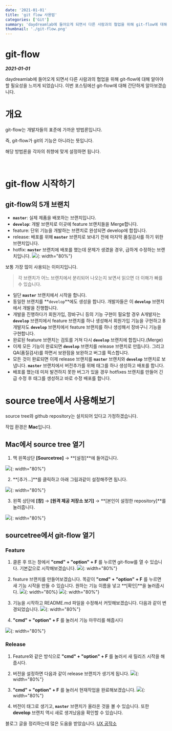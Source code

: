 ```yaml
---
date: '2021-01-01'
title: 'git flow 사용법'
categories: ['Git']
summary: 'daydreamlab에 들어오게 되면서 다른 사람과의 협업을 위해 git-flow에 대해 알아야 할 필요성을 느끼게 되었습니다. 이번 포스팅에선 git-flow에 대해 간단하게 알아보겠습니다.'
thumbnail: './git-flow.png'
---
```


# git-flow

***2021-01-01***

daydreamlab에 들어오게 되면서 다른 사람과의 협업을 위해 git-flow에 대해 알아야 할 필요성을 느끼게 되었습니다. 이번 포스팅에선 git-flow에 대해 간단하게 알아보겠습니다.

# 개요

git-flow는 개발자들의 표준에 가까운 방법론입니다.

즉, git-flow가 git의 기능은 아니라는 뜻입니다.

해당 방법론을 각자의 취향에 맞게 설정하면 됩니다.

<br>

# git-flow 시작하기

## git-flow의 5개 브랜치

- **`master`**: 실제 제품을 배포하는 브랜치입니다.
- **`develop`**: 개발 브랜치로 이곳에 feature 브랜치들을 Merge합니다.
- feature: 단위 기능을 개발하는 브랜치로 완성되면 develop에 합칩니다.
- release: 배포를 위해 **`master`** 브랜치로 보내기 전에 마지막 품질검사를 하기 위한 브랜치입니다.
- hotfix: **`master`** 브랜치에 배포를 했는데 문제가 생겼을 경우, 급하게 수정하는 브랜치입니다.
![](https://images.velog.io/images/gusah009/post/f1ef98f3-32d1-4296-92de-78e203620cd2/Untitled.png){: width="80%"}

보통 가장 많이 사용되는 이미지입니다.

> 각 브랜치가 어느 브랜치에서 분리되어 나오는지 보면서 읽으면 더 이해가 빠를 수 있습니다.

- 일단 **`master`** 브랜치에서 시작을 합니다.
- 동일한 브랜치를 **`develop`**에도 생성을 합니다. 개발자들은 이 **`develop`** 브랜치에서 개발을 진행합니다.
- 개발을 진행하다가 회원가입, 장바구니 등의 기능 구현이 필요할 경우 A개발자는 **`develop`** 브랜치에서 feature 브랜치를 하나 생성해서 회원가입 기능을 구현하고 B개발자도 **`develop`** 브랜치에서 feature 브랜치를 하나 생성해서 장바구니 기능을 구현합니다.
- 완료된 feature 브랜치는 검토를 거쳐 다시 **`develop`** 브랜치에 합칩니다.(Merge)
- 이제 모든 기능이 완료되면 **`develop`** 브랜치를 release 브랜치로 만듭니다. 그리고 QA(품질검사)를 하면서 보완점을 보완하고 버그를 픽스합니다.
- 모든 것이 완료되면 이제 release 브랜치를 **`master`** 브랜치와 **`develop`** 브랜치로 보냅니다. **`master`** 브랜치에서 버전추가를 위해 태그를 하나 생성하고 배포를 합니다.
- 배포를 했는데 미처 발견하지 못한 버그가 있을 경우 hotfixes 브랜치를 만들어 긴급 수정 후 태그를 생성하고 바로 수정 배포를 합니다.

# source tree에서 사용해보기

source tree와 github repository는 설치되어 있다고 가정하겠습니다.

작업 환경은 **Mac**입니다.

## Mac에서 source tree 열기

1. 맥 왼쪽상단 **[Sourcetree]** → **[설정]**에 들어갑니다.

![](https://images.velog.io/images/gusah009/post/055b34bc-f522-4b62-a98a-91cc85b36aed/Untitled%201.png){: width="80%"}


2. **[추가...]**를 클릭하고 아래 그림과같이 설정해주면 됩니다.

![](https://images.velog.io/images/gusah009/post/ec212448-42e2-43d3-bee9-cbb86c13fdf6/Untitled%202.png){: width="80%"}


3. 왼쪽 상단에 **[창]** → **[원격 제공 저장소 보기]** → **[본인이 설정한 repository]**를 눌러줍니다. 

![](https://images.velog.io/images/gusah009/post/d5f5466e-5614-4c3a-a09d-b6e332d67ae3/Untitled%203.png){: width="80%"}

## sourcetree에서 git-flow 열기

### Feature

1. 클론 후 뜨는 창에서 **"cmd" + "option" + F** 를 누르면 git-flow를 열 수 있습니다.
기본값으로 시작해보겠습니다.
![](https://images.velog.io/images/gusah009/post/c4c5414c-a9ed-4b4a-996c-f9cd1190fa8e/Untitled%204.png){: width="80%"}

2. feature 브랜치를 만들어보겠습니다. 똑같이 **"cmd" + "option" + F** 를 누르면 새 기능 시작을 만들 수 있습니다. 원하는 기능 이름을 넣고 **[확인]**을 눌러줍시다. 
![](https://images.velog.io/images/gusah009/post/01629bbe-260f-4156-96ef-100d1a23767f/Untitled%205.png){: width="80%} 
![](https://images.velog.io/images/gusah009/post/fa4a7c80-1fc4-434d-b0ec-127869fef384/Untitled%206.png){: width="80%"}
3. 기능을 시작하고 README.md 파일을 수정해서 커밋해보겠습니다.
다음과 같이 변경되었습니다.
![](https://images.velog.io/images/gusah009/post/d9cdaa56-0ed7-4ed0-96b3-1aa97d51d4b8/Untitled%207.png){: width="80%"}

4. **"cmd" + "option" + F** 를 눌러서 기능 마무리를 해줍시다

![](https://images.velog.io/images/gusah009/post/d4dde2c9-01ec-458f-8ce2-569deac8beb1/Untitled%208.png){: width="80%"}

### Release

1. Feature와 같은 방식으로 **"cmd" + "option" + F** 를 눌러서 새 릴리즈 시작을 해줍시다.
2. 버전을 설정하면 다음과 같이 release 브랜치가 생기게 됩니다.
![](https://images.velog.io/images/gusah009/post/65ea2e29-d66e-45fa-afd4-21577b2eb3b4/Untitled%209.png){: width="80%"}


3. **"cmd" + "option" + F** 를 눌러서 현재작업을 완료해보겠습니다.
![](https://images.velog.io/images/gusah009/post/9f31e431-09ac-4abf-9a93-73ba52f4f5bb/Untitled%2010.png){: width="80%"}


4. 버전이 태그로 생기고, **`master`** 브랜치가 올라온 것을 볼 수 있습니다. 또한 **develop** 브랜치 역시 새로 생겨났음을 확인할 수 있습니다.

블로그 글을 정리하는데 많은 도움을 받았습니다.
[UX 공작소](https://uxgjs.tistory.com/183)


